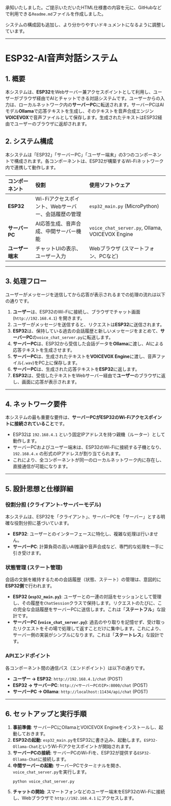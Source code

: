 承知いたしました。ご提示いただいたHTML仕様書の内容を元に、GitHubなどで利用できる`Readme.md`ファイルを作成しました。

システムの構成図も追加し、より分かりやすいドキュメントになるように調整しています。

-----

# ESP32-AI音声対話システム

## 1\. 概要

本システムは、**ESP32**をWebサーバー兼アクセスポイントとして利用し、ユーザーがブラウザ経由でAIとチャットできる対話システムです。ユーザーからの入力は、ローカルネットワーク内の**サーバーPC**に転送されます。サーバーPCはAIモデル**Ollama**で応答テキストを生成し、そのテキストを音声合成エンジン**VOICEVOX**で音声ファイルとして保存します。生成されたテキストはESP32経由でユーザーのブラウザに返却されます。

## 2\. システム構成

本システムは「ESP32」「サーバーPC」「ユーザー端末」の3つのコンポーネントで構成されます。各コンポーネントは、ESP32が構築するWi-Fiネットワーク内で連携して動作します。

| コンポーネント | 役割 | 使用ソフトウェア |
| :--- | :--- | :--- |
| **ESP32** | Wi-Fiアクセスポイント、Webサーバー、会話履歴の管理 | `esp32_main.py` (MicroPython) |
| **サーバーPC** | AI応答生成、音声合成、中間サーバー機能 | `voice_chat_server.py`, Ollama, VOICEVOX Engine |
| **ユーザー端末** | チャットUIの表示、ユーザー入力 | Webブラウザ (スマートフォン、PCなど) |

-----

## 3\. 処理フロー

ユーザーがメッセージを送信してから応答が表示されるまでの処理の流れは以下の通りです。

1.  **ユーザー**は、ESP32のWi-Fiに接続し、ブラウザでチャット画面 (`http://192.168.4.1`) を開きます。
2.  ユーザーがメッセージを送信すると、リクエストは**ESP32**に送信されます。
3.  **ESP32**は、保持している過去の会話履歴と新しいメッセージをまとめて、**サーバーPC**の`voice_chat_server.py`に転送します。
4.  **サーバーPC**は、ESP32から受信した会話データを**Ollama**に渡し、AIによる応答テキストを生成させます。
5.  **サーバーPC**は、生成されたテキストを**VOICEVOX Engine**に渡し、音声ファイル(`.wav`)をPC上に保存します。
6.  **サーバーPC**は、生成された応答テキストを**ESP32**に返します。
7.  **ESP32**は、受信したテキストをWebサーバー経由で**ユーザー**のブラウザに返し、画面に応答が表示されます。

-----

## 4\. ネットワーク要件

本システムの最も重要な要件は、**サーバーPCがESP32のWi-Fiアクセスポイントに接続されていること**です。

  - ESP32は `192.168.4.1` という固定IPアドレスを持つ親機（ルーター）として動作します。
  - サーバーPCおよびユーザー端末は、ESP32のWi-Fiに接続する子機となり、`192.168.4.x` の形式のIPアドレスが割り当てられます。
  - これにより、全コンポーネントが同一のローカルネットワーク内に存在し、直接通信が可能になります。

-----

## 5\. 設計思想と仕様詳細

### 役割分担 (クライアント-サーバーモデル)

本システムは、ESP32を「クライアント」、サーバーPCを「サーバー」とする明確な役割分担に基づいています。

  - **ESP32**: ユーザーとのインターフェースに特化し、複雑な処理は行いません。
  - **サーバーPC**: 計算負荷の高いAI推論や音声合成など、専門的な処理を一手に引き受けます。

### 状態管理 (ステート管理)

会話の文脈を維持するための会話履歴（状態、ステート）の管理は、意図的に**ESP32側**で行われます。

  - **ESP32 (`esp32_main.py`)**: ユーザーとの一連の対話をセッションとして管理し、その履歴を`ChatSession`クラスで保持します。リクエストのたびに、この完全な会話履歴をサーバーPCに送信します。これは「**ステートフル**」な設計です。
  - **サーバーPC (`voice_chat_server.py`)**: 過去のやり取りを記憶せず、受け取ったリクエストをその場で処理して返すことだけに集中します。これにより、サーバー側の実装がシンプルになります。これは「**ステートレス**」な設計です。

### APIエンドポイント

各コンポーネント間の通信パス（エンドポイント）は以下の通りです。

  - **ユーザー → ESP32**: `http://192.168.4.1/chat` (POST)
  - **ESP32 → サーバーPC**: `http://<サーバーPCのIP>:8000/chat` (POST)
  - **サーバーPC → Ollama**: `http://localhost:11434/api/chat` (POST)

-----

## 6\. セットアップと実行手順

1.  **事前準備**: サーバーPCにOllamaとVOICEVOX Engineをインストールし、起動しておきます。
2.  **ESP32の起動**: `esp32_main.py`をESP32に書き込み、起動します。`ESP32-Ollama-Chat`というWi-Fiアクセスポイントが開始されます。
3.  **サーバーPCの接続**: サーバーPCのWi-Fiを、ESP32が提供する`ESP32-Ollama-Chat`に接続します。
4.  **中間サーバーの起動**: サーバーPCでターミナルを開き、`voice_chat_server.py`を実行します。
    ```bash
    python voice_chat_server.py
    ```
5.  **チャットの開始**: スマートフォンなどのユーザー端末をESP32のWi-Fiに接続し、Webブラウザで `http://192.168.4.1` にアクセスします。
